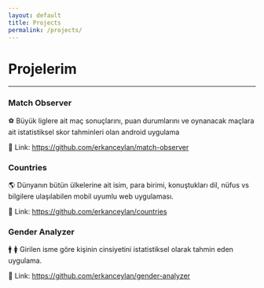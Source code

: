 ```yaml
---
layout: default
title: Projects
permalink: /projects/
---
```


# Projelerim
-----


### Match Observer

:soccer:
Büyük liglere ait maç sonuçlarını, puan durumlarını ve oynanacak maçlara ait istatistiksel skor tahminleri olan android uygulama

:link: Link: https://github.com/erkanceylan/match-observer

### Countries

:earth_americas:
Dünyanın bütün ülkelerine ait isim, para birimi, konuştukları dil, nüfus vs bilgilere ulaşılabilen mobil uyumlu web uygulaması.

:link: Link: https://github.com/erkanceylan/countries

### Gender Analyzer

:mens: :womens:
Girilen isme göre kişinin cinsiyetini istatistiksel olarak tahmin eden uygulama.

:link: Link: https://github.com/erkanceylan/gender-analyzer
